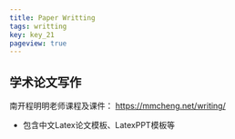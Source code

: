 ```yaml
---
title: Paper Writting
tags: writting
key: key_21
pageview: true
---
```


## 学术论文写作

南开程明明老师课程及课件：
https://mmcheng.net/writing/

- 包含中文Latex论文模板、LatexPPT模板等


